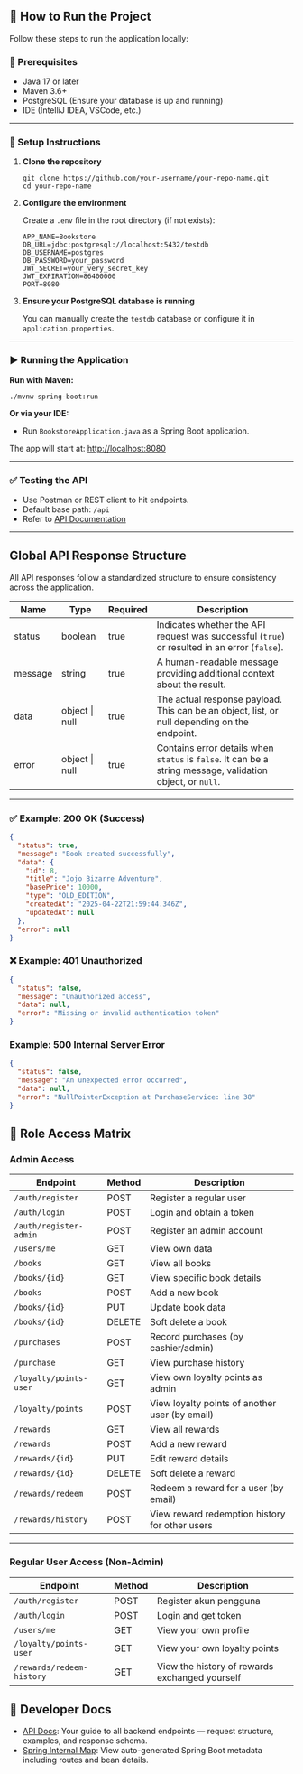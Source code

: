 🚀 How to Run the Project
-------------------------

Follow these steps to run the application locally:

### 🔧 Prerequisites

* Java 17 or later
* Maven 3.6+
* PostgreSQL (Ensure your database is up and running)
* IDE (IntelliJ IDEA, VSCode, etc.)

* * *

### 📁 Setup Instructions

1. **Clone the repository**

       git clone https://github.com/your-username/your-repo-name.git
       cd your-repo-name


2. **Configure the environment**

   Create a `.env` file in the root directory (if not exists):

       APP_NAME=Bookstore
       DB_URL=jdbc:postgresql://localhost:5432/testdb
       DB_USERNAME=postgres
       DB_PASSWORD=your_password
       JWT_SECRET=your_very_secret_key
       JWT_EXPIRATION=86400000
       PORT=8080


3. **Ensure your PostgreSQL database is running**

   You can manually create the `testdb` database or configure it in `application.properties`.

* * *

### ▶️ Running the Application

**Run with Maven:**

    ./mvnw spring-boot:run

**Or via your IDE:**

* Run `BookstoreApplication.java` as a Spring Boot application.

The app will start at: [http://localhost:8080](http://localhost:8080)

* * *

### ✅ Testing the API

* Use Postman or REST client to hit endpoints.
* Default base path: `/api`
* Refer to [API Documentation](ApiDocumentation.md)

* * *

## Global API Response Structure

All API responses follow a standardized structure to ensure consistency across the application.

| Name    | Type           | Required | Description                                                                                                |
|---------|----------------|----------|------------------------------------------------------------------------------------------------------------|
| status  | boolean        | true     | Indicates whether the API request was successful (`true`) or resulted in an error (`false`).               |
| message | string         | true     | A human-readable message providing additional context about the result.                                    |
| data    | object \| null | true     | The actual response payload. This can be an object, list, or null depending on the endpoint.               |
| error   | object \| null | true     | Contains error details when `status` is `false`. It can be a string message, validation object, or `null`. |

---

### ✅ Example: 200 OK (Success)

```json
{
  "status": true,
  "message": "Book created successfully",
  "data": {
    "id": 8,
    "title": "Jojo Bizarre Adventure",
    "basePrice": 10000,
    "type": "OLD_EDITION",
    "createdAt": "2025-04-22T21:59:44.346Z",
    "updatedAt": null
  },
  "error": null
}
```

### ❌ Example: 401 Unauthorized

```json
{
  "status": false,
  "message": "Unauthorized access",
  "data": null,
  "error": "Missing or invalid authentication token"
}
```

### Example: 500 Internal Server Error

```json
{
  "status": false,
  "message": "An unexpected error occurred",
  "data": null,
  "error": "NullPointerException at PurchaseService: line 38"
}

```

## 📌 Role Access Matrix

### Admin Access

| **Endpoint**           | **Method** | **Description**                                |
|------------------------|------------|------------------------------------------------|
| `/auth/register`       | POST       | Register a regular user                        |
| `/auth/login`          | POST       | Login and obtain a token                       |
| `/auth/register-admin` | POST       | Register an admin account                      |
| `/users/me`            | GET        | View own data                                  |
| `/books`               | GET        | View all books                                 |
| `/books/{id}`          | GET        | View specific book details                     |
| `/books`               | POST       | Add a new book                                 |
| `/books/{id}`          | PUT        | Update book data                               |
| `/books/{id}`          | DELETE     | Soft delete a book                             |
| `/purchases`           | POST       | Record purchases (by cashier/admin)            |
| `/purchase`            | GET        | View purchase history                          |
| `/loyalty/points-user` | GET        | View own loyalty points as admin               |
| `/loyalty/points`      | POST       | View loyalty points of another user (by email) |
| `/rewards`             | GET        | View all rewards                               |
| `/rewards`             | POST       | Add a new reward                               |
| `/rewards/{id}`        | PUT        | Edit reward details                            |
| `/rewards/{id}`        | DELETE     | Soft delete a reward                           |
| `/rewards/redeem`      | POST       | Redeem a reward for a user (by email)          |
| `/rewards/history`     | POST       | View reward redemption history for other users |

---

### Regular User Access (Non-Admin)

| Endpoint                  | Method | Description                                    |
|---------------------------|--------|------------------------------------------------|
| `/auth/register`          | POST   | Register akun pengguna                         |
| `/auth/login`             | POST   | Login and get token                            |
| `/users/me`               | GET    | View your own profile                          |
| `/loyalty/points-user`    | GET    | View your own loyalty points                   |
| `/rewards/redeem-history` | GET    | View the history of rewards exchanged yourself |

## 📑 Developer Docs

- [API Docs](ApiDocumentation.md): Your guide to all backend endpoints — request structure, examples, and response
  schema.
- [Spring Internal Map](HELP.md): View auto-generated Spring Boot metadata including routes and bean details.

